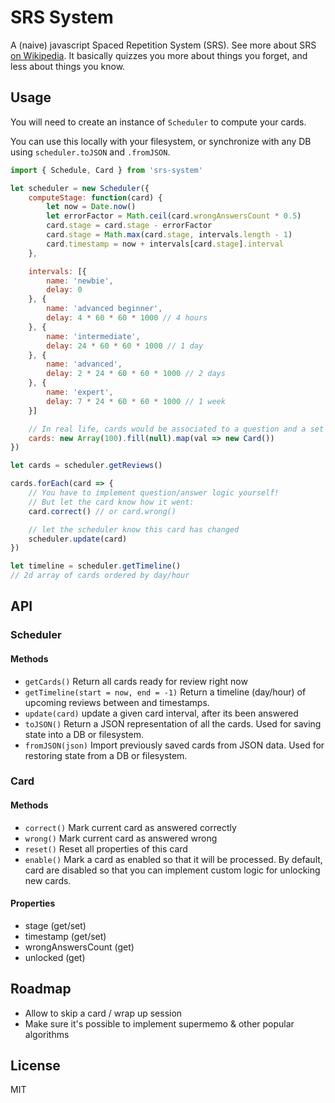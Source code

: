 SRS System
===

A (naive) javascript Spaced Repetition System (SRS).
See more about SRS [on Wikipedia](https://en.wikipedia.org/wiki/Spaced_repetition). It basically quizzes you more about things you forget, and less about things you know.

## Usage

You will need to create an instance of `Scheduler` to compute your cards.

You can use this locally with your filesystem, or synchronize with any DB using `scheduler.toJSON` and `.fromJSON`.

```js
import { Schedule, Card } from 'srs-system'

let scheduler = new Scheduler({
    computeStage: function(card) {
        let now = Date.now()
        let errorFactor = Math.ceil(card.wrongAnswersCount * 0.5)
        card.stage = card.stage - errorFactor
        card.stage = Math.max(card.stage, intervals.length - 1)
        card.timestamp = now + intervals[card.stage].interval
    },

    intervals: [{
        name: 'newbie',
        delay: 0 
    }, {
        name: 'advanced beginner',
        delay: 4 * 60 * 60 * 1000 // 4 hours
    }, {
        name: 'intermediate',
        delay: 24 * 60 * 60 * 1000 // 1 day
    }, {
        name: 'advanced',
        delay: 2 * 24 * 60 * 60 * 1000 // 2 days
    }, {
        name: 'expert',
        delay: 7 * 24 * 60 * 60 * 1000 // 1 week
    }]

    // In real life, cards would be associated to a question and a set of answers
    cards: new Array(100).fill(null).map(val => new Card())
})

let cards = scheduler.getReviews()

cards.forEach(card => {
    // You have to implement question/answer logic yourself!
    // But let the card know how it went:
    card.correct() // or card.wrong()

    // let the scheduler know this card has changed
    scheduler.update(card)
})

let timeline = scheduler.getTimeline()
// 2d array of cards ordered by day/hour
```

## API

### Scheduler
#### Methods
- `getCards()` Return all cards ready for review right now
- `getTimeline(start = now, end = -1)` Return a timeline (day/hour) of upcoming reviews between <start> and <end> timestamps.
- `update(card)` update a given card interval, after its been answered
- `toJSON()` Return a JSON representation of all the cards. Used for saving state into a DB or filesystem.
- `fromJSON(json)` Import previously saved cards from JSON data. Used for restoring state from a DB or filesystem.

### Card
#### Methods
- `correct()` Mark current card as answered correctly
- `wrong()` Mark current card as answered wrong
- `reset()` Reset all properties of this card
- `enable()` Mark a card as enabled so that it will be processed. By default, card are disabled so that you can implement custom logic for unlocking new cards.

#### Properties
- stage (get/set)
- timestamp (get/set)
- wrongAnswersCount (get)
- unlocked (get)

## Roadmap
- Allow to skip a card / wrap up session
- Make sure it's possible to implement supermemo & other popular algorithms

## License
MIT